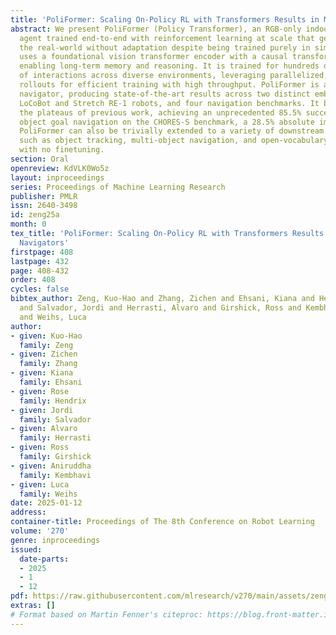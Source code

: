 ```yaml
---
title: 'PoliFormer: Scaling On-Policy RL with Transformers Results in Masterful Navigators'
abstract: We present PoliFormer (Policy Transformer), an RGB-only indoor navigation
  agent trained end-to-end with reinforcement learning at scale that generalizes to
  the real-world without adaptation despite being trained purely in simulation. PoliFormer
  uses a foundational vision transformer encoder with a causal transformer decoder
  enabling long-term memory and reasoning. It is trained for hundreds of millions
  of interactions across diverse environments, leveraging parallelized, multi-machine
  rollouts for efficient training with high throughput. PoliFormer is a masterful
  navigator, producing state-of-the-art results across two distinct embodiments, the
  LoCoBot and Stretch RE-1 robots, and four navigation benchmarks. It breaks through
  the plateaus of previous work, achieving an unprecedented 85.5% success rate in
  object goal navigation on the CHORES-S benchmark, a 28.5% absolute improvement.
  PoliFormer can also be trivially extended to a variety of downstream applications
  such as object tracking, multi-object navigation, and open-vocabulary navigation
  with no finetuning.
section: Oral
openreview: KdVLK0Wo5z
layout: inproceedings
series: Proceedings of Machine Learning Research
publisher: PMLR
issn: 2640-3498
id: zeng25a
month: 0
tex_title: 'PoliFormer: Scaling On-Policy RL with Transformers Results in Masterful
  Navigators'
firstpage: 408
lastpage: 432
page: 408-432
order: 408
cycles: false
bibtex_author: Zeng, Kuo-Hao and Zhang, Zichen and Ehsani, Kiana and Hendrix, Rose
  and Salvador, Jordi and Herrasti, Alvaro and Girshick, Ross and Kembhavi, Aniruddha
  and Weihs, Luca
author:
- given: Kuo-Hao
  family: Zeng
- given: Zichen
  family: Zhang
- given: Kiana
  family: Ehsani
- given: Rose
  family: Hendrix
- given: Jordi
  family: Salvador
- given: Alvaro
  family: Herrasti
- given: Ross
  family: Girshick
- given: Aniruddha
  family: Kembhavi
- given: Luca
  family: Weihs
date: 2025-01-12
address:
container-title: Proceedings of The 8th Conference on Robot Learning
volume: '270'
genre: inproceedings
issued:
  date-parts:
  - 2025
  - 1
  - 12
pdf: https://raw.githubusercontent.com/mlresearch/v270/main/assets/zeng25a/zeng25a.pdf
extras: []
# Format based on Martin Fenner's citeproc: https://blog.front-matter.io/posts/citeproc-yaml-for-bibliographies/
---
```

